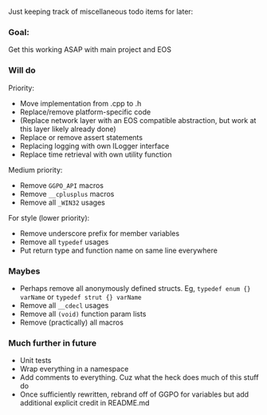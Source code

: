 Just keeping track of miscellaneous todo items for later:

### Goal:

Get this working ASAP with main project and EOS

### Will do
Priority:
- Move implementation from .cpp to .h
- Replace/remove platform-specific code
- (Replace network layer with an EOS compatible abstraction, but work at this layer 
  likely already done)
- Replace or remove assert statements
- Replacing logging with own ILogger interface
- Replace time retrieval with own utility function

Medium priority:
- Remove `GGPO_API` macros
- Remove `__cplusplus` macros
- Remove all `_WIN32` usages

For style (lower priority):
- Remove underscore prefix for member variables
- Remove all `typedef` usages
- Put return type and function name on same line everywhere

### Maybes
- Perhaps remove all anonymously defined structs. Eg, `typedef enum {} varName` or 
  `typedef strut {} varName`
- Remove all `__cdecl` usages
- Remove all `(void)` function param lists
- Remove (practically) all macros

### Much further in future
- Unit tests
- Wrap everything in a namespace
- Add comments to everything. Cuz what the heck does much of this stuff do
- Once sufficiently rewritten, rebrand off of GGPO for variables but add additional explicit 
  credit in README.md